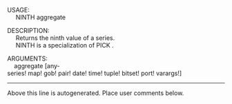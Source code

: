 USAGE:  
&nbsp;&nbsp;&nbsp;&nbsp;&nbsp;NINTH&nbsp;aggregate&nbsp;  
  
DESCRIPTION:  
&nbsp;&nbsp;&nbsp;&nbsp;&nbsp;Returns&nbsp;the&nbsp;ninth&nbsp;value&nbsp;of&nbsp;a&nbsp;series.  
&nbsp;&nbsp;&nbsp;&nbsp;&nbsp;NINTH&nbsp;is&nbsp;a&nbsp;specialization&nbsp;of&nbsp;PICK&nbsp;.  
  
ARGUMENTS:  
&nbsp;&nbsp;&nbsp;&nbsp;aggregate&nbsp;[any-series!&nbsp;map!&nbsp;gob!&nbsp;pair!&nbsp;date!&nbsp;time!&nbsp;tuple!&nbsp;bitset!&nbsp;port!&nbsp;varargs!]  
___
Above this line is autogenerated. Place user comments below.
